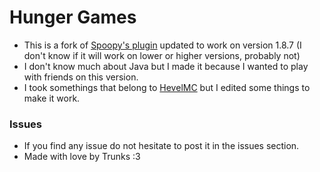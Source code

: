 # Hunger Games

- This is a fork of [Spoopy's plugin](https://github.com/ImSpoopy/Hungergames) updated to work on version 1.8.7 (I don't know if it will work on lower or higher versions, probably not)
- I don't know much about Java but I made it because I wanted to play with friends on this version.
- I took somethings that belong to [HevelMC](https://github.com/HevelMc/Hungergames) but I edited some things to make it work.

### Issues
- If you find any issue do not hesitate to post it in the issues section.
- Made with love by Trunks :3
